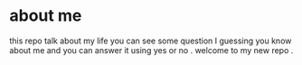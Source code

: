 # about me 
this repo talk about my life
you can see some question I guessing you know about me and you can answer it using yes or no .
welcome to my new repo .
